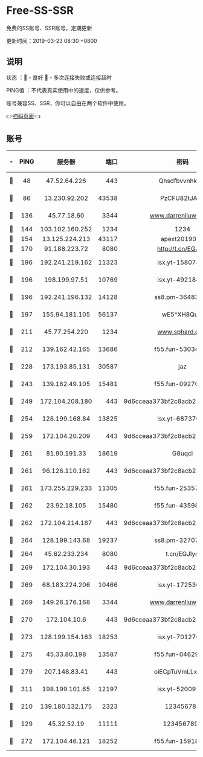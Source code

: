# Free-SS-SSR

免费的SS账号、SSR账号，定期更新

更新时间：2019-03-23 08:30 +0800

## 说明

状态     ：🙂 - 良好 🙁 - 多次连接失败或连接超时

PING值   ：不代表真实使用中的速度，仅供参考。

账号兼容SS、SSR，你可以自由在两个软件中使用。

👉[扫码页面](https://liesauer.github.io/Free-SS-SSR/)👈

## 账号

|-|PING|服务器|端口|密码|加密方式|区域|
|:----:|:----:|:-----:|-----:|:----:|:----:|:----:|
|🙂|48|47.52.64.226|443|Qhsdfbvvnhkm1|aes-256-cfb|HK|
|🙂|86|13.230.92.202|43538|PzCFU82tJAdZ|aes-256-cfb|JP|
|🙂|136|45.77.18.60|3344|www.darrenliuwei.com|aes-256-cfb|JP|
|🙂|144|103.102.160.252|1234|1234|rc4-md5|JP|
|🙂|154|13.125.224.213|43117|apext2019005|chacha20|KR|
|🙂|170|91.188.223.72|8080|http://t.cn/EGJIyrl|rc4-md5|RU|
|🙂|196|192.241.219.162|11323|isx.yt-15807466|aes-256-cfb|US|
|🙂|196|198.199.97.51|10769|isx.yt-49218470|aes-256-cfb|US|
|🙂|196|192.241.196.132|14128|ss8.pm-36483349|aes-256-cfb|US|
|🙂|197|155.94.181.105|56137|wE5^XH8Quw|aes-256-cfb|US|
|🙂|211|45.77.254.220|1234|www.sphard.com|aes-256-cfb|SG|
|🙂|212|139.162.42.165|13686|f55.fun-53034739|aes-256-cfb|SG|
|🙂|228|173.193.85.131|30587|jaz|aes-256-cfb|US|
|🙂|243|139.162.49.105|15481|f55.fun-09270327|aes-256-cfb|SG|
|🙂|249|172.104.208.180|443|9d6cceaa373bf2c8acb22e60b6a58be6|aes-256-cfb|US|
|🙂|254|128.199.168.84|13825|isx.yt-68737074|aes-256-cfb|SG|
|🙂|259|172.104.20.209|443|9d6cceaa373bf2c8acb22e60b6a58be6|aes-256-cfb|US|
|🙂|261|81.90.191.33|18619|G8uqcl|aes-256-cfb|US|
|🙂|261|96.126.110.162|443|9d6cceaa373bf2c8acb22e60b6a58be6|aes-256-cfb|US|
|🙂|261|173.255.229.233|11305|f55.fun-25357616|aes-256-cfb|US|
|🙂|262|23.92.18.105|15480|f55.fun-43598783|aes-256-cfb|US|
|🙂|262|172.104.214.187|443|9d6cceaa373bf2c8acb22e60b6a58be6|aes-256-cfb|US|
|🙂|264|128.199.143.68|19237|ss8.pm-32707172|aes-256-cfb|SG|
|🙂|264|45.62.233.234|8080|t.cn/EGJIyrl|rc4-md5|CA|
|🙂|269|172.104.30.193|443|9d6cceaa373bf2c8acb22e60b6a58be6|aes-256-cfb|US|
|🙂|269|68.183.224.206|10466|isx.yt-17253007|aes-256-cfb|SG|
|🙂|269|149.28.176.168|3344|www.darrenliuwei.com|aes-256-cfb|AU|
|🙂|270|172.104.10.6|443|9d6cceaa373bf2c8acb22e60b6a58be6|aes-256-cfb|US|
|🙂|273|128.199.154.163|18253|isx.yt-70127689|aes-256-cfb|SG|
|🙂|275|45.33.80.198|13587|f55.fun-04629140|aes-256-cfb|US|
|🙂|279|207.148.83.41|443|oiECpTuVmLLxk4Ts|aes-256-cfb|AU|
|🙂|311|198.199.101.65|12197|isx.yt-52009789|aes-256-cfb|US|
|🙂|210|139.180.132.175|2323|123456789|aes-256-cfb|SG|
|🙁|129|45.32.52.19|11111|1234567890|aes-256-cfb|JP|
|🙁|272|172.104.46.121|18252|f55.fun-15918908|aes-256-cfb|SG|
